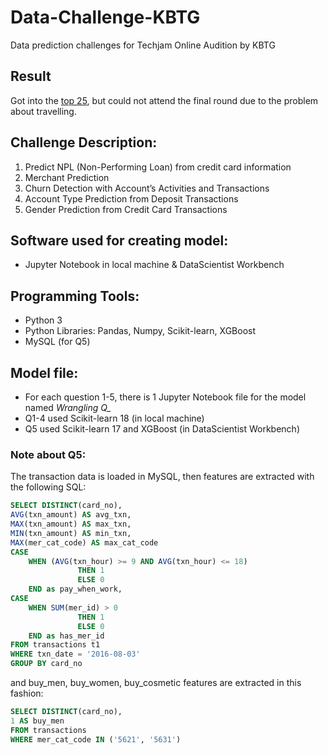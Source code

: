 # Data-Challenge-KBTG
Data prediction challenges for Techjam Online Audition by KBTG

## Result
Got into the [top 25](https://www.facebook.com/TechJamByKBTG/photos/a.1400510513372437.1073741829.1386124758144346/1442759955814159/?type=3&theater), but could not attend the final round due to the problem about travelling.

## Challenge Description:
1. Predict NPL (Non-Performing Loan) from credit card information
2. Merchant Prediction
3. Churn Detection with Account’s Activities and Transactions
4. Account Type Prediction from Deposit Transactions
5. Gender Prediction from Credit Card Transactions

## Software used for creating model:
- Jupyter Notebook in local machine & DataScientist Workbench

## Programming Tools:
- Python 3
- Python Libraries: Pandas, Numpy, Scikit-learn, XGBoost
- MySQL (for Q5)

## Model file:
- For each question 1-5, there is 1 Jupyter Notebook file for the model named *Wrangling Q_*
- Q1-4 used Scikit-learn 18 (in local machine)
- Q5 used Scikit-learn 17 and XGBoost (in DataScientist Workbench)

### Note about Q5:
The transaction data is loaded in MySQL, then features are extracted with the following SQL:
```sql
SELECT DISTINCT(card_no),
AVG(txn_amount) AS avg_txn,
MAX(txn_amount) AS max_txn,
MIN(txn_amount) AS min_txn,
MAX(mer_cat_code) AS max_cat_code
CASE 
    WHEN (AVG(txn_hour) >= 9 AND AVG(txn_hour) <= 18)
               THEN 1
               ELSE 0 
    END as pay_when_work,
CASE 
    WHEN SUM(mer_id) > 0
               THEN 1
               ELSE 0 
    END as has_mer_id
FROM transactions t1
WHERE txn_date = '2016-08-03'
GROUP BY card_no
```
and buy_men, buy_women, buy_cosmetic features are extracted in this fashion:
```sql
SELECT DISTINCT(card_no),
1 AS buy_men
FROM transactions
WHERE mer_cat_code IN ('5621', '5631')
```
